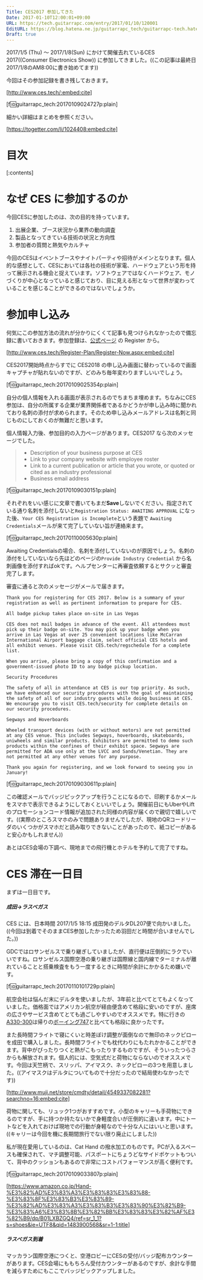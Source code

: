 ```yaml
---
Title: CES2017 参加してきた
Date: 2017-01-10T12:00:01+09:00
URL: https://tech.guitarrapc.com/entry/2017/01/10/120001
EditURL: https://blog.hatena.ne.jp/guitarrapc_tech/guitarrapc-tech.hatenablog.com/atom/entry/10328749687204827639
Draft: true
---
```


2017/1/5 (Thu) ～ 2017/1/8(Sun) にかけて開催去れているCES 2017((Consumer Electronics Show)) に参加してきました。((この記事は最終日2017/1/8のAM8:00に書き始めてます))

今回はその参加記録を書き残しておきます。

[http://www.ces.tech/:embed:cite]

[f:id:guitarrapc_tech:20170109024727p:plain]

細かい詳細はまとめを参照ください。

[https://togetter.com/li/1024408:embed:cite]

<!-- more -->

# 目次

[:contents]

# なぜ CES に参加するのか

今回CESに参加したのは、次の目的を持っています。

1. 出展企業、ブース状況から業界の動向調査
1. 製品となってきている技術の状況と方向性
1. 参加者の質問と熱気やカルチャ

今回のCESはイベントブースやナイトパーティや招待がメインとなります。個人的な感想として、CESにおいては各社の技術が家電、ハードウェアという形を持って展示される機会と捉えています。ソフトウェアではなくハードウェア、モノづくりが中心となっていると感じており、目に見える形となって世界が変わっていることを感じることができるのではないでしょうか。

# 参加申し込み

何気にこの参加方法の流れが分かりにくくて記事も見つけられなかったので備忘録に書いておきます。参加登録は、[公式ページ](http://www.ces.tech/Register-Plan/Register-Now.aspx) の Register から。

[http://www.ces.tech/Register-Plan/Register-Now.aspx:embed:cite]

CES2017開始時点からすでに CES2018 の申し込み画面に替わっているので画面キャプチャが貼れないのですが、どのみち毎年変わりますしいいでしょう。

[f:id:guitarrapc_tech:20170109025354p:plain]

自分の個人情報を入れる画面が表示されるのでちまちま埋めます。ちなみにCES参加は、自分の所属する企業が業界関係者であるかどうかが申し込み時に聞かれており名刺の添付が求められます。そのため申し込みメールアドレスは名刺と同じものにしておくのが無難だと思います。

個人情報入力後、参加目的の入力ページがあります。CES2017 なら次のメッセージでした。

> - Description of your business purpose at CES
> - Link to your company website with employee roster
> - Link to a current publication or article that you wrote, or quoted or cited as an industry professional
> - Business email address

[f:id:guitarrapc_tech:20170109030151p:plain]

それぞれをいい感じに文章で書いてもまだ**Save**しないでください。指定されている通り名刺を添付しないと```Registration Status: AWAITING APPROVAL``` になった後、```Your CES Registration is Incomplete```という表題で ```Awaiting Credentials```メールが来て完了していない旨が連絡来ます。

[f:id:guitarrapc_tech:20170110005630p:plain]

Awaiting Credentialsの場合、名刺を添付していないのが原因でしょう。名刺の添付をしていないなら先ほどのページの```Provide Industry Credential``` から名刺画像を添付すればokです。ヘルプセンターに再審査依頼するとサクッと審査完了します。

審査に通ると次のメッセージがメールで届きます。


```
Thank you for registering for CES 2017. Below is a summary of your registration as well as pertinent information to prepare for CES.

All badge pickup takes place on-site in Las Vegas

CES does not mail badges in advance of the event. All attendees must pick up their badge on-site. You may pick up your badge when you arrive in Las Vegas at over 25 convenient locations like McCarran International Airport baggage claim, select official CES hotels and all exhibit venues. Please visit CES.tech/regschedule for a complete list.

When you arrive, please bring a copy of this confirmation and a government-issued photo ID to any badge pickup location.

Security Procedures

The safety of all in attendance at CES is our top priority. As such, we have enhanced our security procedures with the goal of maintaining the safety of all of our industry guests while doing business at CES. We encourage you to visit CES.tech/security for complete details on our security procedures.

Segways and Hoverboards

Wheeled transport devices (with or without motors) are not permitted at any CES venue. This includes Segways, hoverboards, skateboards, uniwheels and similar products. Exhibitors are permitted to demo such products within the confines of their exhibit space. Segways are permitted for ADA use only at the LVCC and Sands/Venetian. They are not permitted at any other venues for any purpose.

Thank you again for registering, and we look forward to seeing you in January!
```

[f:id:guitarrapc_tech:20170109030611p:plain]

この確認メールでバッジピックアップを行うことになるので、印刷するかメールをスマホで表示できるようにしておくといいでしょう。開催前日にもUberやLiftのプロモーションコード情報が追加された同様の内容が届くので親切で嬉しいです。((実際のところスマホのみで問題ありませんでしたが、現地のQRコードリーダのいくつかがスマホだと読み取りできないことがあったので、紙コピーがあると安心かもしれません))

あとはCES会場の下調べ、現地までの飛行機とホテルを予約して完了ですね。

# CES 滞在一日目

まずは一日目です。

##### 成田->ラスベガス

CES には、日本時間 2017/1/5 18:15 成田発のデルタDL207便で向かいました。((今回は到着でそのままCES参加したかったため羽田だと時間が合いませんでした。))

GDCではロサンゼルスで乗り継ぎしていましたが、直行便は圧倒的にラクでいいですね。ロサンゼルス国際空港の乗り継ぎは国際線と国内線でターミナルが離れていることと搭乗検査をもう一度するときに時間が余計にかかるため嫌いです。

[f:id:guitarrapc_tech:20170110101729p:plain]

航空会社は悩んだ末にデルタを使いましたが、3年前と比べてとてもよくなっていました。価格面ではアメリカン航空が経由便含めて格段に安いのですが、座席の広さやサービス含めてとても過ごしやすいのでオススメです。特に行きの[A330-300](http://ja.delta.com/content/www/en_US/traveling-with-us/airports-and-aircraft/Aircraft/airbus-a330-200-3l3.html)は帰りの[ボーイング747](http://ja.delta.com/content/www/en_US/traveling-with-us/airports-and-aircraft/Aircraft/boeing-747-400-744.html)と比べても格段に良かったです。

また長時間フライトで寝にくいと時差ぼけ調整が面倒なので無印のネックピローを成田で購入しました。長時間フライトでも枕代わりにもたれかかることができます。背中がぴったりつくと熱がこもったりするものですが、そういったつらさからも解放されます。個人的には、空気式だと荷物にならないのでオススメです。今回は天竺柄で、スリッパ、アイマスク、ネックピローの3つを用意しました。((アイマスクはデルタについてもので十分だったので結局使わなかったです))

[http://www.muji.net/store/cmdty/detail/4549337082281?searchno=16:embed:cite]

荷物に関しても、リュック1つがおすすめです。小型のキャリーも手荷物にできるのですが、手に持つか持たないかで身軽度合いが圧倒的に違います。中にトートなどを入れておけば現地での行動が身軽なので十分な人にはいいと思います。((キャリーは今回を機に長期間旅行でない限り廃止にしました))

私が現在愛用しているのは、Cat Hand の撥水加工のものです。PCが入るスペースも確保されて、マチ調整可能、パスポートにちょうどなサイドポケットもついて、背中のクッションもあるので非常にコストパフォーマンスが高く便利です。

[f:id:guitarrapc_tech:20170109033807p:plain]

[https://www.amazon.co.jp/Hand-%E3%82%AD%E3%83%A3%E3%83%83%E3%83%88-%E3%83%8F%E3%83%B3%E3%83%89-%E3%82%AD%E3%83%A3%E3%83%B3%E3%83%90%E3%82%B9-%E3%83%A6%E3%83%8B%E3%82%BB%E3%83%83%E3%82%AF%E3%82%B9/dp/B01LXBZGQ4/ref=sr_1_1?s=shoes&ie=UTF8&qid=1483900568&sr=1-1:title]

##### ラスベガス到着

マッカラン国際空港につくと、空港ロビーにCESの受付/バッジ配布カウンターがあります。CES会場にももちろん受付カウンターがあるのですが、余計な手間を減らすためにもここでバッジピックアップしました。

